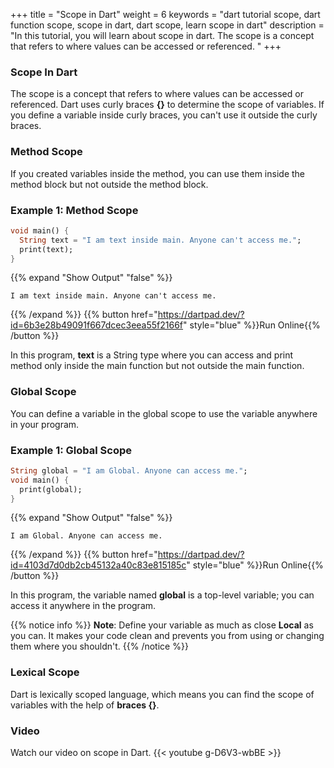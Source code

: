 +++
title = "Scope in Dart"
weight = 6
keywords = "dart tutorial scope, dart function scope, scope in dart, dart scope, learn scope in dart"
description = "In this tutorial, you will learn about scope in dart. The scope is a concept that refers to where values can be accessed or referenced. "
+++

### Scope In Dart
The scope is a concept that refers to where values can be accessed or referenced. Dart uses curly braces **{}** to determine the scope of variables. If you define a variable inside curly braces, you can't use it outside the curly braces.

### Method Scope
If you created variables inside the method, you can use them inside the method block but not outside the method block.

### Example 1: Method Scope

```dart
void main() {
  String text = "I am text inside main. Anyone can't access me.";
  print(text);
}
```
{{% expand "Show Output" "false" %}}
````plaintext
I am text inside main. Anyone can't access me.
````
{{% /expand %}}
{{% button href="https://dartpad.dev/?id=6b3e28b49091f667dcec3eea55f2166f" style="blue" %}}Run Online{{% /button %}}

In this program, **text** is a String type where you can access and print method only inside the main function but not outside the main function. 

### Global Scope

You can define a variable in the global scope to use the variable anywhere in your program.

### Example 1: Global Scope
```dart
String global = "I am Global. Anyone can access me.";
void main() {
  print(global);
}
```
{{% expand "Show Output" "false" %}}
````plaintext
I am Global. Anyone can access me.
````
{{% /expand %}}
{{% button href="https://dartpad.dev/?id=4103d7d0db2cb45132a40c83e815185c" style="blue" %}}Run Online{{% /button %}}

In this program, the variable named **global** is a top-level variable; you can access it anywhere in the program.

{{% notice info %}}
**Note**: Define your variable as much as close **Local** as you can. It makes your code clean and prevents you from using or changing them where you shouldn't.
{{% /notice %}}

### Lexical Scope
Dart is lexically scoped language, which means you can find the scope of variables with the help of **braces {}**.

### Video
Watch our video on scope in Dart.
{{< youtube g-D6V3-wbBE >}}

